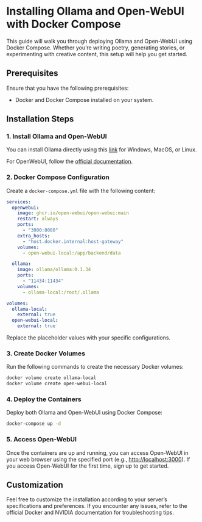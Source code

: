 # Installing Ollama and Open-WebUI with Docker Compose

This guide will walk you through deploying Ollama and Open-WebUI using Docker Compose. Whether you’re writing poetry, generating stories, or experimenting with creative content, this setup will help you get started.

## Prerequisites

Ensure that you have the following prerequisites:

- Docker and Docker Compose installed on your system.

## Installation Steps

### 1. Install Ollama and Open-WebUI

You can install Ollama directly using this [link](https://ollama.com/download) for Windows, MacOS, or Linux.

For OpenWebUI, follow the [official documentation](https://docs.openwebui.com/getting-started/).

### 2. Docker Compose Configuration

Create a `docker-compose.yml` file with the following content:

```yaml
services:
  openwebui:
    image: ghcr.io/open-webui/open-webui:main
    restart: always
    ports:
      - "3000:8080"
    extra_hosts:
      - "host.docker.internal:host-gateway"
    volumes:
      - open-webui-local:/app/backend/data

  ollama:
    image: ollama/ollama:0.1.34
    ports:
      - "11434:11434"
    volumes:
      - ollama-local:/root/.ollama

volumes:
  ollama-local:
    external: true
  open-webui-local:
    external: true
```

Replace the placeholder values with your specific configurations.

### 3. Create Docker Volumes

Run the following commands to create the necessary Docker volumes:

```sh
docker volume create ollama-local
docker volume create open-webui-local
```

### 4. Deploy the Containers

Deploy both Ollama and Open-WebUI using Docker Compose:

```sh
docker-compose up -d
```

### 5. Access Open-WebUI

Once the containers are up and running, you can access Open-WebUI in your web browser using the specified port (e.g., [http://localhost:3000](http://localhost:3000)). If you access Open-WebUI for the first time, sign up to get started.

## Customization

Feel free to customize the installation according to your server’s specifications and preferences. If you encounter any issues, refer to the official Docker and NVIDIA documentation for troubleshooting tips.
